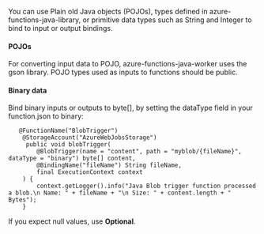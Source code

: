 
You can use Plain old Java objects (POJOs), types defined in azure-functions-java-library, or primitive data types such as String and Integer to bind to input or output bindings.

#### POJOs
For converting input data to POJO, azure-functions-java-worker uses the gson library. POJO types used as inputs to functions should be public.

#### Binary data
Bind binary inputs or outputs to byte[], by setting the dataType field in your function.json to binary:

```
   @FunctionName("BlobTrigger")
    @StorageAccount("AzureWebJobsStorage")
     public void blobTrigger(
        @BlobTrigger(name = "content", path = "myblob/{fileName}", dataType = "binary") byte[] content,
        @BindingName("fileName") String fileName,
        final ExecutionContext context
    ) {
        context.getLogger().info("Java Blob trigger function processed a blob.\n Name: " + fileName + "\n Size: " + content.length + " Bytes");
    }
```

If you expect null values, use **Optional<T>**.